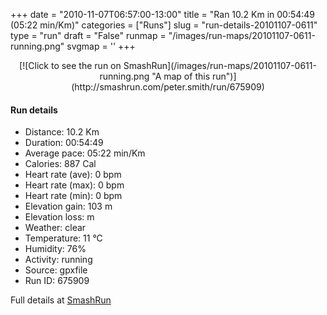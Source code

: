 +++
date = "2010-11-07T06:57:00-13:00"
title = "Ran 10.2 Km in 00:54:49 (05:22 min/Km)"
categories = ["Runs"]
slug = "run-details-20101107-0611"
type = "run"
draft = "False"
runmap = "/images/run-maps/20101107-0611-running.png"
svgmap = '<polyline points="88 96, 91 99, 89 100, 73 92, 68 83, 36 60, 33 54, 30 43, 30 39, 29 26, 26 23, 10 1, 9 0, 28 25, 32 54, 35 60, 67 82, 69 85, 73 92, 89 100, 90 99, 91 98">'
+++



<!--more-->

<center>
[![Click to see the run on SmashRun](/images/run-maps/20101107-0611-running.png "A map of this run")](http://smashrun.com/peter.smith/run/675909)
</center>

#### Run details

* Distance: 10.2 Km
* Duration: 00:54:49
* Average pace: 05:22 min/Km
* Calories: 887 Cal
* Heart rate (ave): 0 bpm
* Heart rate (max): 0 bpm
* Heart rate (min): 0 bpm
* Elevation gain: 103 m
* Elevation loss:  m
* Weather: clear
* Temperature: 11 &deg;C
* Humidity: 76%
* Activity: running
* Source: gpxfile
* Run ID: 675909

Full details at [SmashRun](http://smashrun.com/peter.smith/run/675909)